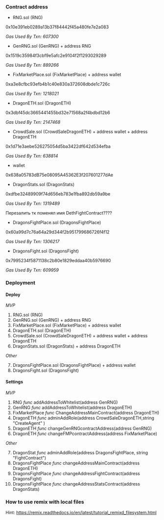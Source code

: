 ### Contract address

* RNG.sol (RNG)

 0x10e391eb0289a13b37f84442f45a480fe7e2a083

 *Gas Used By Txn: 607300*

* GenRNG.sol (GenRNG) + address RNG

 0x1519c35984f3cbf9e5afc2e9104f2f1293029289

 *Gas Used By Txn: 889266*

* FixMarketPlace.sol (FixMarketPlace) + address wallet

 0xa3e8cfbc93efb4b1c40e830a372608dbde1c726c

 *Gas Used By Txn: 1218021*

* DragonETH.sol (DragonETH)

 0x3dbf45dc3665441455bd32e71568a2f4bdbd12b6

 *Gas Used By Txn: 2147468*

* CrowdSale.sol (CrowdSaleDragonETH) + address wallet + address DragonETH

 0x1d71e3aebe526275054d5ba3422df642d534efba

 *Gas Used By Txn: 638814*


* wallet
 
 0x638a05783dB75e08095A45362E3f207601277dAe

* DragonStats.sol (DragonStats)
 
 0xdfbe32489909f74d656eb783e1fba892db59a9be

 *Gas Used By Txn: 1319489*

Перезалить тк поменял имя DethFightContract????

* DragonsFightPlace.sol (DragonsFightPlace)

 0x60a99d7c76a64a29d344f2b951799686726f4f12

 *Gas Used By Txn: 1306217*

* DragonsFight.sol (DragonsFight)

 0x7995234f5871138c2b80e1829eddaa40b5976690
 
 *Gas Used By Txn: 609959*

### Deployment

#### Deploy

*MVP*

1. RNG.sol (RNG)
2. GenRNG.sol (GenRNG) + address RNG
3. FixMarketPlace.sol (FixMarketPlace) + address wallet 
4. DragonETH.sol (DragonETH)
5. CrowdSale.sol (CrowdSaleDragonETH) + address wallet + address DragonETH
6. DragonStats.sol (DragonStats) + address DragonETH

*Other*

7. DragonsFightPlace.sol (DragonsFightPlace) + address wallet
8. DragonsFight.sol (DragonsFight)


#### Settings

*MVP*

1. RNG			*func*	addAddressToWhitelist(address GenRNG)
2. GenRNG		*func*	addAddressToWhitelist(address DragonETH)
3. FixMarketPlace 	*func*	ChangeAddressMainContract(address DragonETH)
4. DragonETH		*func*	adminAddRole(address CrowdSaleDragonETH,string "CreateAgent" )
5. DragonETH		*func*	changeGenRNGcontractAddress(address GenRNG)
6. DragonETH		*func*	changeFMPcontractAddress(address FixMarketPlace)

*Other*

7. DragonStat		*func*	adminAddRole(address DragonsFightPlace, string "FightContract")
8. DragonsFightPlace	*func*	changeAddressMainContract(address DragonETH)
9. DragonsFightPlace	*func*	changeAddressFightContract(address DragonsFight)
10. DragonsFightPlace	*func*	changeAddressStatsContract(address DragonStats)

### How to use remix with local files

Hint: https://remix.readthedocs.io/en/latest/tutorial_remixd_filesystem.html


